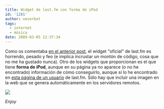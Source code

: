 ```yaml
---
title: Widget de last.fm con forma de iPod
id: '1281'
author: neverbot
tags:
  - internet
  - música
date: 2009-03-05 12:37:34
---
```


Como os comentaba [en el anterior post](/ordenando-la-coleccion-musical/), el widget "oficial" de last.fm es horrendo, pesado y feo (e implica incrustar un montón de código, cosa que no me ha gustado nunca). Otro de los widgets que proporcionan es el que tiene **forma de iPod**, aunque en su página ya no aparece (o no he encontrado) información de cómo conseguirlo, aunque sí lo he encontrado en [esta página de un usuario](http://www.newoceanstravellog.com/en-US/blog/white-ipod-as-last-fm-widget) de last.fm. Sólo hay que incluir una imagen en la web que se genera automáticamente en los servidores remotos.

[![](http://imagegen.last.fm/Marc-e-Pod-SidebarSize/recenttracks/Neverbot.gif)](http://www.lastfm.es/user/Neverbot)

_Enjoy_
